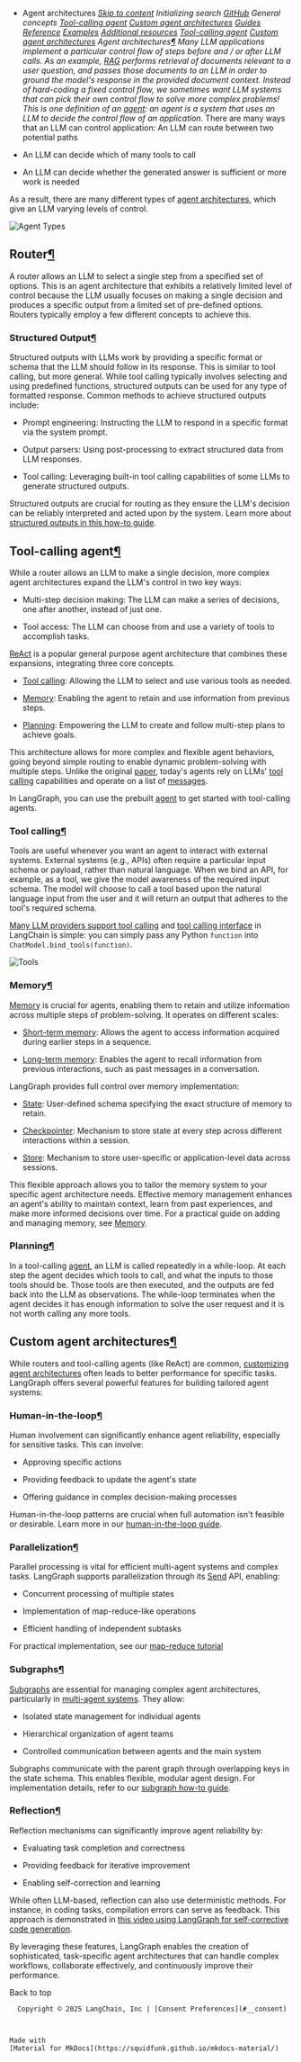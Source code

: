 - Agent architectures *[Skip to content](#agent-architectures) Initializing search [GitHub](https://github.com/langchain-ai/langgraph) General concepts [Tool-calling agent](#tool-calling-agent) [Custom agent architectures](#custom-agent-architectures) [Guides](../../guides/) [Reference](../../reference/) [Examples](../../examples/) [Additional resources](../../additional-resources/) [Tool-calling agent](#tool-calling-agent) [Custom agent architectures](#custom-agent-architectures) [](https://github.com/langchain-ai/langgraph/edit/main/docs/docs/concepts/agentic_concepts.md) Agent architectures[¶](#agent-architectures) Many LLM applications implement a particular control flow of steps before and / or after LLM calls. As an example, [RAG](https://github.com/langchain-ai/rag-from-scratch) performs retrieval of documents relevant to a user question, and passes those documents to an LLM in order to ground the model's response in the provided document context. Instead of hard-coding a fixed control flow, we sometimes want LLM systems that can pick their own control flow to solve more complex problems! This is one definition of an [agent](https://blog.langchain.dev/what-is-an-agent/): an agent is a system that uses an LLM to decide the control flow of an application.* There are many ways that an LLM can control application: An LLM can route between two potential paths

- An LLM can decide which of many tools to call

- An LLM can decide whether the generated answer is sufficient or more work is needed

As a result, there are many different types of [agent architectures](https://blog.langchain.dev/what-is-a-cognitive-architecture/), which give an LLM varying levels of control.

![Agent Types ](../img/agent_types.png)

## Router[¶](#router)

A router allows an LLM to select a single step from a specified set of options. This is an agent architecture that exhibits a relatively limited level of control because the LLM usually focuses on making a single decision and produces a specific output from a limited set of pre-defined options. Routers typically employ a few different concepts to achieve this.

### Structured Output[¶](#structured-output)

Structured outputs with LLMs work by providing a specific format or schema that the LLM should follow in its response. This is similar to tool calling, but more general. While tool calling typically involves selecting and using predefined functions, structured outputs can be used for any type of formatted response. Common methods to achieve structured outputs include:

- Prompt engineering: Instructing the LLM to respond in a specific format via the system prompt.

- Output parsers: Using post-processing to extract structured data from LLM responses.

- Tool calling: Leveraging built-in tool calling capabilities of some LLMs to generate structured outputs.

Structured outputs are crucial for routing as they ensure the LLM's decision can be reliably interpreted and acted upon by the system. Learn more about [structured outputs in this how-to guide](https://python.langchain.com/docs/how_to/structured_output/).

## Tool-calling agent[¶](#tool-calling-agent)

While a router allows an LLM to make a single decision, more complex agent architectures expand the LLM's control in two key ways:

- Multi-step decision making: The LLM can make a series of decisions, one after another, instead of just one.

- Tool access: The LLM can choose from and use a variety of tools to accomplish tasks.

[ReAct](https://arxiv.org/abs/2210.03629) is a popular general purpose agent architecture that combines these expansions, integrating three core concepts.

- [Tool calling](#tool-calling): Allowing the LLM to select and use various tools as needed.

- [Memory](#memory): Enabling the agent to retain and use information from previous steps.

- [Planning](#planning): Empowering the LLM to create and follow multi-step plans to achieve goals.

This architecture allows for more complex and flexible agent behaviors, going beyond simple routing to enable dynamic problem-solving with multiple steps. Unlike the original [paper](https://arxiv.org/abs/2210.03629), today's agents rely on LLMs' [tool calling](#tool-calling) capabilities and operate on a list of [messages](../low_level/#why-use-messages).

In LangGraph, you can use the prebuilt [agent](../../agents/agents/#2-create-an-agent) to get started with tool-calling agents.

### Tool calling[¶](#tool-calling)

Tools are useful whenever you want an agent to interact with external systems. External systems (e.g., APIs) often require a particular input schema or payload, rather than natural language. When we bind an API, for example, as a tool, we give the model awareness of the required input schema. The model will choose to call a tool based upon the natural language input from the user and it will return an output that adheres to the tool's required schema.

[Many LLM providers support tool calling](https://python.langchain.com/docs/integrations/chat/) and [tool calling interface](https://blog.langchain.dev/improving-core-tool-interfaces-and-docs-in-langchain/) in LangChain is simple: you can simply pass any Python `function` into `ChatModel.bind_tools(function)`.

![Tools ](../img/tool_call.png)

### Memory[¶](#memory)

[Memory](../../how-tos/memory/add-memory/) is crucial for agents, enabling them to retain and utilize information across multiple steps of problem-solving. It operates on different scales:

- [Short-term memory](../../how-tos/memory/add-memory/#add-short-term-memory): Allows the agent to access information acquired during earlier steps in a sequence.

- [Long-term memory](../../how-tos/memory/add-memory/#add-long-term-memory): Enables the agent to recall information from previous interactions, such as past messages in a conversation.

LangGraph provides full control over memory implementation:

- [State](../low_level/#state): User-defined schema specifying the exact structure of memory to retain.

- [Checkpointer](../persistence/#checkpoints): Mechanism to store state at every step across different interactions within a session.

- [Store](../persistence/#memory-store): Mechanism to store user-specific or application-level data across sessions.

This flexible approach allows you to tailor the memory system to your specific agent architecture needs. Effective memory management enhances an agent's ability to maintain context, learn from past experiences, and make more informed decisions over time. For a practical guide on adding and managing memory, see [Memory](../../how-tos/memory/add-memory/).

### Planning[¶](#planning)

In a tool-calling [agent](../../agents/overview/#what-is-an-agent), an LLM is called repeatedly in a while-loop. At each step the agent decides which tools to call, and what the inputs to those tools should be. Those tools are then executed, and the outputs are fed back into the LLM as observations. The while-loop terminates when the agent decides it has enough information to solve the user request and it is not worth calling any more tools.

## Custom agent architectures[¶](#custom-agent-architectures)

While routers and tool-calling agents (like ReAct) are common, [customizing agent architectures](https://blog.langchain.dev/why-you-should-outsource-your-agentic-infrastructure-but-own-your-cognitive-architecture/) often leads to better performance for specific tasks. LangGraph offers several powerful features for building tailored agent systems:

### Human-in-the-loop[¶](#human-in-the-loop)

Human involvement can significantly enhance agent reliability, especially for sensitive tasks. This can involve:

- Approving specific actions

- Providing feedback to update the agent's state

- Offering guidance in complex decision-making processes

Human-in-the-loop patterns are crucial when full automation isn't feasible or desirable. Learn more in our [human-in-the-loop guide](../human_in_the_loop/).

### Parallelization[¶](#parallelization)

Parallel processing is vital for efficient multi-agent systems and complex tasks. LangGraph supports parallelization through its [Send](../low_level/#send) API, enabling:

- Concurrent processing of multiple states

- Implementation of map-reduce-like operations

- Efficient handling of independent subtasks

For practical implementation, see our [map-reduce tutorial](../../how-tos/graph-api/#map-reduce-and-the-send-api)

### Subgraphs[¶](#subgraphs)

[Subgraphs](../subgraphs/) are essential for managing complex agent architectures, particularly in [multi-agent systems](../multi_agent/). They allow:

- Isolated state management for individual agents

- Hierarchical organization of agent teams

- Controlled communication between agents and the main system

Subgraphs communicate with the parent graph through overlapping keys in the state schema. This enables flexible, modular agent design. For implementation details, refer to our [subgraph how-to guide](../../how-tos/subgraph/).

### Reflection[¶](#reflection)

Reflection mechanisms can significantly improve agent reliability by:

- Evaluating task completion and correctness

- Providing feedback for iterative improvement

- Enabling self-correction and learning

While often LLM-based, reflection can also use deterministic methods. For instance, in coding tasks, compilation errors can serve as feedback. This approach is demonstrated in [this video using LangGraph for self-corrective code generation](https://www.youtube.com/watch?v=MvNdgmM7uyc).

By leveraging these features, LangGraph enables the creation of sophisticated, task-specific agent architectures that can handle complex workflows, collaborate effectively, and continuously improve their performance.

  Back to top

      Copyright © 2025 LangChain, Inc | [Consent Preferences](#__consent)



    Made with
    [Material for MkDocs](https://squidfunk.github.io/mkdocs-material/)

[](https://langchain-ai.github.io/langgraphjs/)
[](https://github.com/langchain-ai/langgraph)
[](https://twitter.com/LangChainAI)